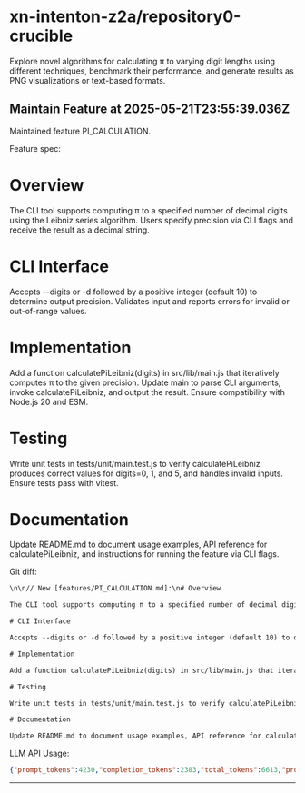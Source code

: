 # xn-intenton-z2a/repository0-crucible
Explore novel algorithms for calculating π to varying digit lengths using different techniques, benchmark their performance, and generate results as PNG visualizations or text-based formats.
## Maintain Feature at 2025-05-21T23:55:39.036Z

Maintained feature PI_CALCULATION.

Feature spec:

# Overview

The CLI tool supports computing π to a specified number of decimal digits using the Leibniz series algorithm. Users specify precision via CLI flags and receive the result as a decimal string.

# CLI Interface

Accepts --digits or -d followed by a positive integer (default 10) to determine output precision. Validates input and reports errors for invalid or out-of-range values.

# Implementation

Add a function calculatePiLeibniz(digits) in src/lib/main.js that iteratively computes π to the given precision. Update main to parse CLI arguments, invoke calculatePiLeibniz, and output the result. Ensure compatibility with Node.js 20 and ESM.

# Testing

Write unit tests in tests/unit/main.test.js to verify calculatePiLeibniz produces correct values for digits=0, 1, and 5, and handles invalid inputs. Ensure tests pass with vitest.

# Documentation

Update README.md to document usage examples, API reference for calculatePiLeibniz, and instructions for running the feature via CLI flags.


Git diff:

```diff
\n\n// New [features/PI_CALCULATION.md]:\n# Overview

The CLI tool supports computing π to a specified number of decimal digits using the Leibniz series algorithm. Users specify precision via CLI flags and receive the result as a decimal string.

# CLI Interface

Accepts --digits or -d followed by a positive integer (default 10) to determine output precision. Validates input and reports errors for invalid or out-of-range values.

# Implementation

Add a function calculatePiLeibniz(digits) in src/lib/main.js that iteratively computes π to the given precision. Update main to parse CLI arguments, invoke calculatePiLeibniz, and output the result. Ensure compatibility with Node.js 20 and ESM.

# Testing

Write unit tests in tests/unit/main.test.js to verify calculatePiLeibniz produces correct values for digits=0, 1, and 5, and handles invalid inputs. Ensure tests pass with vitest.

# Documentation

Update README.md to document usage examples, API reference for calculatePiLeibniz, and instructions for running the feature via CLI flags.
```

LLM API Usage:

```json
{"prompt_tokens":4230,"completion_tokens":2383,"total_tokens":6613,"prompt_tokens_details":{"cached_tokens":0,"audio_tokens":0},"completion_tokens_details":{"reasoning_tokens":2112,"audio_tokens":0,"accepted_prediction_tokens":0,"rejected_prediction_tokens":0}}
```
---

